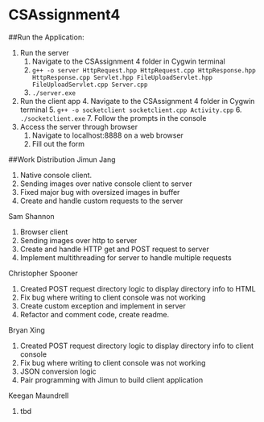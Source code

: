 # CSAssignment4

##Run the Application:
1. Run the server
   1. Navigate to the CSAssignment 4 folder in Cygwin terminal
   2. `g++ -o server HttpRequest.hpp HttpRequest.cpp HttpResponse.hpp HttpResponse.cpp Servlet.hpp FileUploadServlet.hpp FileUploadServlet.cpp Server.cpp `
   3. `./server.exe`
2. Run the client app
   4. Navigate to the CSAssignment 4 folder in Cygwin terminal
   5. `g++ -o socketclient socketclient.cpp Activity.cpp`
   6. `./socketclient.exe`
   7. Follow the prompts in the console
3. Access the server through browser
   1. Navigate to localhost:8888 on a web browser
   2. Fill out the form

##Work Distribution
Jimun Jang
1. Native console client.
2. Sending images over native console client to server
3. Fixed major bug with oversized images in buffer
4. Create and handle custom requests to the server

Sam Shannon
1. Browser client
2. Sending images over http to server
3. Create and handle HTTP get and POST request to server
4. Implement multithreading for server to handle multiple requests

Christopher Spooner
1. Created POST request directory logic to display directory info to HTML
2. Fix bug where writing to client console was not working
3. Create custom exception and implement in server
4. Refactor and comment code, create readme.

Bryan Xing
1. Created POST request directory logic to display directory info to client console
2. Fix bug where writing to client console was not working
3. JSON conversion logic
4. Pair programming with Jimun to build client application

Keegan Maundrell
1. tbd

